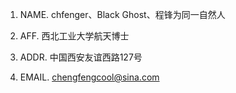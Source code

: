 1. NAME.  chfenger、Black Ghost、程锋为同一自然人

2. AFF.   西北工业大学航天博士

3. ADDR.  中国西安友谊西路127号

4. EMAIL. chengfengcool@sina.com
